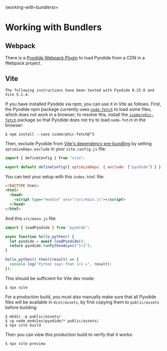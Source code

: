 (working-with-bundlers)=

# Working with Bundlers

## Webpack

There is a [Pyodide Webpack Plugin][] to load Pyodide from a CDN in a Webpack
project.

## Vite

```{note}
The following instructions have been tested with Pyodide 0.25.0 and Vite 5.1.4.
```

If you have installed Pyodide via npm, you can use it in Vite as follows. First,
the Pyodide npm package currently uses [`node-fetch`][] to load some files,
which does not work in a browser; to resolve this, install the
[`isomorphic-fetch`][] package so that Pyodide does not try to load `node-fetch`
in the browser:

```
$ npm install --save isomorphic-fetch@^3
```

Then, exclude Pyodide from [Vite's dependency pre-bundling][optimizedeps] by
setting `optimizeDeps.exclude` in your `vite.config.js` file:

```js
import { defineConfig } from "vite";

export default defineConfig({ optimizeDeps: { exclude: ["pyodide"] } });
```

You can test your setup with this `index.html` file:

```html
<!DOCTYPE html>
<html>
  <head>
    <script type="module" src="/src/main.js"></script>
  </head>
</html>
```

And this `src/main.js` file:

```js
import { loadPyodide } from "pyodide";

async function hello_python() {
  let pyodide = await loadPyodide();
  return pyodide.runPythonAsync("1+1");
}

hello_python().then((result) => {
  console.log("Python says that 1+1 =", result);
});
```

This should be sufficient for Vite dev mode:

```
$ npx vite
```

For a production build, you must also manually make sure that all Pyodide files
will be available in `dist/assets`, by first copying them to `public/assets`
before building:

```
$ mkdir -p public/assets/
$ cp node_modules/pyodide/* public/assets/
$ npx vite build
```

Then you can view this production build to verify that it works:

```
$ npx vite preview
```

[`isomorphic-fetch`]: https://www.npmjs.com/package/isomorphic-fetch
[`node-fetch`]: https://www.npmjs.com/package/node-fetch
[optimizedeps]: https://vitejs.dev/guide/dep-pre-bundling.html
[pyodide webpack plugin]: https://github.com/pyodide/pyodide-webpack-plugin
